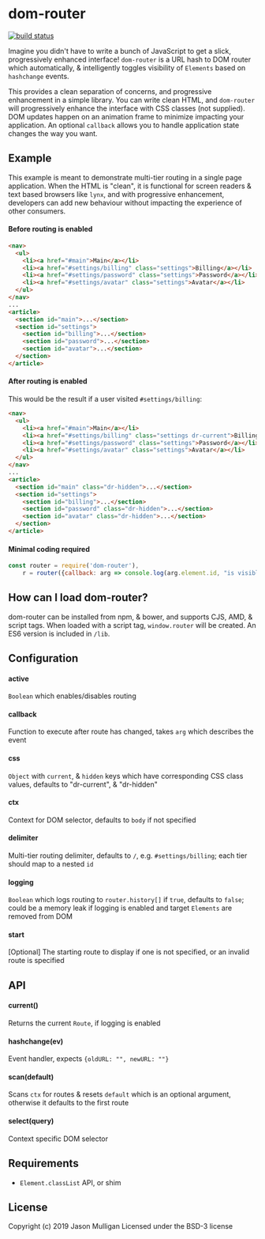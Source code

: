 # dom-router

[![build status](https://secure.travis-ci.org/avoidwork/dom-router.svg)](http://travis-ci.org/avoidwork/dom-router)

Imagine you didn't have to write a bunch of JavaScript to get a slick, progressively enhanced interface! `dom-router`
is a URL hash to DOM router which automatically, & intelligently toggles visibility of `Elements` based on `hashchange`
events.

This provides a clean separation of concerns, and progressive enhancement in a simple library. You can write clean HTML,
and `dom-router` will progressively enhance the interface with CSS classes (not supplied). DOM updates happen on an
animation frame to minimize impacting your application. An optional `callback` allows you to handle application
state changes the way you want.

## Example
This example is meant to demonstrate multi-tier routing in a single page application. When the HTML is "clean", it is
functional for screen readers & text based browsers like `lynx`, and with progressive enhancement, developers can add
new behaviour without impacting the experience of other consumers.

#### Before routing is enabled
```html
<nav>
  <ul>
    <li><a href="#main">Main</a></li>
    <li><a href="#settings/billing" class="settings">Billing</a></li>
    <li><a href="#settings/password" class="settings">Password</a></li>
    <li><a href="#settings/avatar" class="settings">Avatar</a></li>
  </ul>
</nav>
...
<article>
  <section id="main">...</section>
  <section id="settings">
    <section id="billing">...</section>
    <section id="password">...</section>
    <section id="avatar">...</section>
  </section>
</article>
```

#### After routing is enabled
This would be the result if a user visited `#settings/billing`:

```html
<nav>
  <ul>
    <li><a href="#main">Main</a></li>
    <li><a href="#settings/billing" class="settings dr-current">Billing</a></li>
    <li><a href="#settings/password" class="settings">Password</a></li>
    <li><a href="#settings/avatar" class="settings">Avatar</a></li>
  </ul>
</nav>
...
<article>
  <section id="main" class="dr-hidden">...</section>
  <section id="settings">
    <section id="billing">...</section>
    <section id="password" class="dr-hidden">...</section>
    <section id="avatar" class="dr-hidden">...</section>
  </section>
</article>
```

#### Minimal coding required
```javascript
const router = require('dom-router'),
    r = router({callback: arg => console.log(arg.element.id, "is visible")});
```

## How can I load dom-router?
dom-router can be installed from npm, & bower, and supports CJS, AMD, & script tags.
When loaded with a script tag, `window.router` will be created. An ES6 version is included in `/lib`.

## Configuration
#### active
`Boolean` which enables/disables routing

#### callback
Function to execute after route has changed, takes `arg` which describes the event

#### css
`Object` with `current`, & `hidden` keys which have corresponding CSS class values, defaults to "dr-current", & "dr-hidden"

#### ctx
Context for DOM selector, defaults to `body` if not specified

#### delimiter
Multi-tier routing delimiter, defaults to `/`, e.g. `#settings/billing`; each tier should map to a nested `id`

#### logging
`Boolean` which logs routing to `router.history[]` if `true`, defaults to `false`; could be a memory leak if logging is enabled and target `Elements` are removed from DOM

#### start
[Optional] The starting route to display if one is not specified, or an invalid route is specified

## API
#### current()
Returns the current `Route`, if logging is enabled

#### hashchange(ev)
Event handler, expects `{oldURL: "", newURL: ""}`

#### scan(default)
Scans `ctx` for routes & resets `default` which is an optional argument, otherwise it defaults to the first route

#### select(query)
Context specific DOM selector


## Requirements
- `Element.classList` API, or shim

## License
Copyright (c) 2019 Jason Mulligan
Licensed under the BSD-3 license
